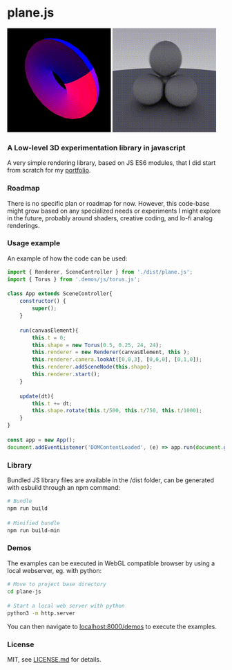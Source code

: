 # plane.js

![Rotating torus](https://github.com/christopheslv/plane-js/blob/main/assets/torus.gif?raw=true) ![Rotating spheres](https://github.com/christopheslv/plane-js/blob/main/assets/ray.gif?raw=true)


### A Low-level 3D experimentation library in javascript ###

A very simple rendering library, based on JS ES6 modules, that I did start from scratch for my [portfolio](https://cslv.me/).


### Roadmap ###

There is no specific plan or roadmap for now. However, this code-base might grow based on any specialized needs or experiments I might explore in the future, probably around shaders, creative coding, and lo-fi analog renderings.


### Usage example ###

An example of how the code can be used:

```js
import { Renderer, SceneController } from './dist/plane.js';
import { Torus } from '.demos/js/torus.js';

class App extends SceneController{
    constructor() {   
        super();
    }

    run(canvasElement){
        this.t = 0;      
        this.shape = new Torus(0.5, 0.25, 24, 24);
        this.renderer = new Renderer(canvasElement, this ); 
        this.renderer.camera.lookAt([0,0,3], [0,0,0], [0,1,0]);
        this.renderer.addSceneNode(this.shape);
        this.renderer.start();
    }

    update(dt){
        this.t += dt;
        this.shape.rotate(this.t/500, this.t/750, this.t/1000);
    }
}

const app = new App();
document.addEventListener('DOMContentLoaded', (e) => app.run(document.getElementById("renderer")) )
```

### Library ###

Bundled JS library files are available in the /dist folder, can be generated with esbuild through an npm command:

```sh
# Bundle 
npm run build

# Minified bundle
npm run build-min
```

### Demos ###

The examples can be executed in WebGL compatible browser by using a local webserver, eg. with python:

```sh
# Move to project base directory
cd plane-js

# Start a local web server with python
python3 -m http.server
```

You can then navigate to [localhost:8000/demos](http://localhost:8000/demos/) to execute the examples.

### License ###

MIT, see [LICENSE.md](http://github.com/christopheslv/plane-js/blob/main/LICENSE.md) for details.